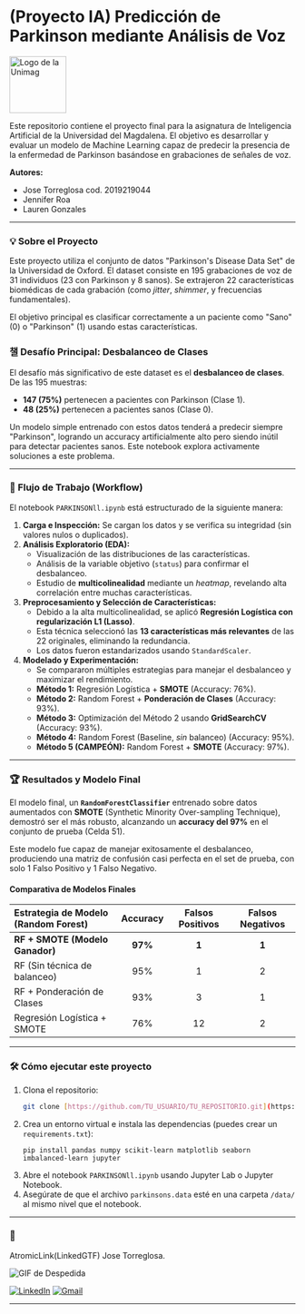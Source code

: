 # (Proyecto IA) Predicción de Parkinson mediante Análisis de Voz

<img src="https://tse1.mm.bing.net/th/id/OIP.djjJfRjmIgCcUG2jmMhsQAHaHa?rs=1&pid=ImgDetMain&o=7&rm=3" width="100" height="100" alt="Logo de la Unimag">

Este repositorio contiene el proyecto final para la asignatura de Inteligencia Artificial de la Universidad del Magdalena. El objetivo es desarrollar y evaluar un modelo de Machine Learning capaz de predecir la presencia de la enfermedad de Parkinson basándose en grabaciones de señales de voz.

**Autores:**
* Jose Torreglosa cod. 2019219044
* Jennifer Roa
* Lauren Gonzales

---

### 💡 Sobre el Proyecto

Este proyecto utiliza el conjunto de datos "Parkinson's Disease Data Set" de la Universidad de Oxford. El dataset consiste en 195 grabaciones de voz de 31 individuos (23 con Parkinson y 8 sanos). Se extrajeron 22 características biomédicas de cada grabación (como *jitter*, *shimmer*, y frecuencias fundamentales).

El objetivo principal es clasificar correctamente a un paciente como "Sano" (0) o "Parkinson" (1) usando estas características.

### 챌 Desafío Principal: Desbalanceo de Clases

El desafío más significativo de este dataset es el **desbalanceo de clases**. De las 195 muestras:
* **147 (75%)** pertenecen a pacientes con Parkinson (Clase 1).
* **48 (25%)** pertenecen a pacientes sanos (Clase 0).

Un modelo simple entrenado con estos datos tenderá a predecir siempre "Parkinson", logrando un accuracy artificialmente alto pero siendo inútil para detectar pacientes sanos. Este notebook explora activamente soluciones a este problema.

---

### 🔬 Flujo de Trabajo (Workflow)

El notebook `PARKINSONll.ipynb` está estructurado de la siguiente manera:

1.  **Carga e Inspección:** Se cargan los datos y se verifica su integridad (sin valores nulos o duplicados).
2.  **Análisis Exploratorio (EDA):**
    * Visualización de las distribuciones de las características.
    * Análisis de la variable objetivo (`status`) para confirmar el desbalanceo.
    * Estudio de **multicolinealidad** mediante un *heatmap*, revelando alta correlación entre muchas características.
3.  **Preprocesamiento y Selección de Características:**
    * Debido a la alta multicolinealidad, se aplicó **Regresión Logística con regularización L1 (Lasso)**.
    * Esta técnica seleccionó las **13 características más relevantes** de las 22 originales, eliminando la redundancia.
    * Los datos fueron estandarizados usando `StandardScaler`.
4.  **Modelado y Experimentación:**
    * Se compararon múltiples estrategias para manejar el desbalanceo y maximizar el rendimiento.
    * **Método 1:** Regresión Logística + **SMOTE** (Accuracy: 76%).
    * **Método 2:** Random Forest + **Ponderación de Clases** (Accuracy: 93%).
    * **Método 3:** Optimización del Método 2 usando **GridSearchCV** (Accuracy: 93%).
    * **Método 4:** Random Forest (Baseline, *sin* balanceo) (Accuracy: 95%).
    * **Método 5 (CAMPEÓN):** Random Forest + **SMOTE** (Accuracy: 97%).

---

### 🏆 Resultados y Modelo Final

El modelo final, un **`RandomForestClassifier`** entrenado sobre datos aumentados con **SMOTE** (Synthetic Minority Over-sampling Technique), demostró ser el más robusto, alcanzando un **accuracy del 97%** en el conjunto de prueba (Celda 51).

Este modelo fue capaz de manejar exitosamente el desbalanceo, produciendo una matriz de confusión casi perfecta en el set de prueba, con solo 1 Falso Positivo y 1 Falso Negativo.

#### Comparativa de Modelos Finales

| Estrategia de Modelo (Random Forest) | Accuracy | Falsos Positivos | Falsos Negativos |
| :--- | :---: | :---: | :---: |
| **RF + SMOTE (Modelo Ganador)** | **97%** | **1** | **1** |
| RF (Sin técnica de balanceo) | 95% | 1 | 2 |
| RF + Ponderación de Clases | 93% | 3 | 1 |
| Regresión Logística + SMOTE | 76% | 12 | 2 |

---

### 🛠️ Cómo ejecutar este proyecto

1.  Clona el repositorio:
    ```sh
    git clone [https://github.com/TU_USUARIO/TU_REPOSITORIO.git](https://github.com/TU_USUARIO/TU_REPOSITORIO.git)
    ```
2.  Crea un entorno virtual e instala las dependencias (puedes crear un `requirements.txt`):
    ```
    pip install pandas numpy scikit-learn matplotlib seaborn imbalanced-learn jupyter
    ```
3.  Abre el notebook `PARKINSONll.ipynb` usando Jupyter Lab o Jupyter Notebook.
4.  Asegúrate de que el archivo `parkinsons.data` esté en una carpeta `/data/` al mismo nivel que el notebook.

---

### 📩 

AtromicLink(LinkedGTF)
Jose Torreglosa.

![GIF de Despedida](https://media0.giphy.com/media/v1.Y2lkPTc5MGI3NjExOHlvMmg5ajAwMnZxdGVtZGIzNGltbDIwb2xudnU0aDNoN3BxeTI5eSZlcD12MV9pbnRlcm5hbF9naWZfYnlfaWQmY3Q9Zw/JGMaGy5beukJ96I5Xw/giphy.gif)

[![LinkedIn](https://img.shields.io/badge/LinkedIn-0077B5?style=for-the-badge&logo=linkedin&logoColor=white)](https://www.linkedin.com/in/jtorreglosam/)
[![Gmail](https://img.shields.io/badge/Gmail-D14836?style=for-the-badge&logo=gmail&logoColor=white)](mailto:josddaniel1@gmail.com)

---
